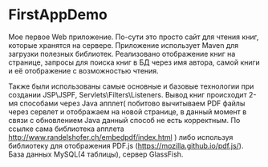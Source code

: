# FirstAppDemo

Мое первое Web приложение. По-сути это просто сайт для чтения книг, которые хранятся на сервере. Приложение использует Maven
для загрузки полезных библиотек. Реализовано отображение книг на странице, запросы для поиска книг в БД через имя автора, самой книги и её отображение
с возможностью чтения. 

Также были использованы самые основные и базовые технологии при создании JSP\JSPF, Servlets\Filters\Listeners.
Вывод книг происходит 2-мя способами через Java апплет( побитово вычитываем PDF файлы через сервлет и отображаем на новой странице, в данный момент
в связи с обновлением Java данный способ не есть корректным. По ссылке сама библиотека апплета http://www.randelshofer.ch/embedpdf/index.html )
либо используя библиотеку для отображения PDF.js (https://mozilla.github.io/pdf.js/).
База данных MySQL(4 таблицы), сервер GlassFish.
